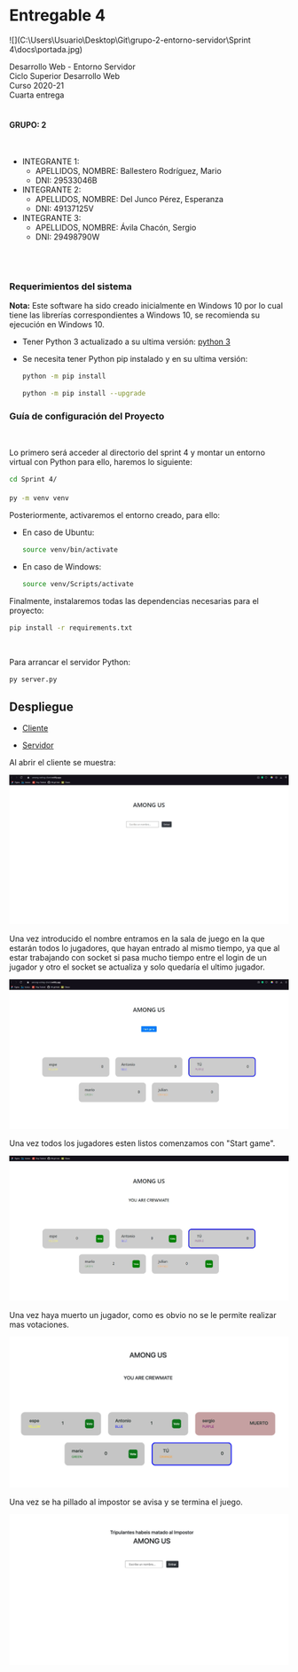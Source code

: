 # Entregable 4

![](C:\Users\Usuario\Desktop\Git\grupo-2-entorno-servidor\Sprint 4\docs\portada.jpg)



Desarrollo Web - Entorno Servidor <br>
Ciclo Superior Desarrollo Web <br>
Curso 2020-21 <br>
Cuarta entrega <br>
<br>

#### GRUPO: 2  
<br>

- INTEGRANTE 1:  
    - APELLIDOS, NOMBRE: Ballestero Rodríguez, Mario  
    - DNI: 29533046B  
- INTEGRANTE 2:  
    - APELLIDOS, NOMBRE: Del Junco Pérez, Esperanza  
    - DNI: 49137125V  
- INTEGRANTE 3:  
    - APELLIDOS, NOMBRE: Ávila Chacón, Sergio  
    - DNI: 29498790W

<br>
<br>

### Requerimientos del sistema



**Nota:** Este software ha sido creado inicialmente en Windows 10 por lo cual tiene las librerías correspondientes a Windows 10, se recomienda su ejecución en Windows 10.

- Tener Python 3 actualizado a su ultima versión: [python 3](https://www.python.org/downloads/)

- Se necesita tener Python pip instalado y en su ultima versión:

  ```bash
  python -m pip install
  ```

  ```bash
  python -m pip install --upgrade
  ```

  

### Guía de configuración del Proyecto

<br>

Lo primero será acceder al directorio del sprint 4 y montar un entorno virtual con Python para ello, haremos lo siguiente:

```bash
cd Sprint 4/

py -m venv venv
```



Posteriormente, activaremos el entorno creado, para ello:

* En caso de Ubuntu:

  ```bash
  source venv/bin/activate
  ```

* En caso de Windows:

  ```bash
  source venv/Scripts/activate
  ```



Finalmente, instalaremos todas las dependencias necesarias para el proyecto:

```bash
pip install -r requirements.txt
```

<br>



Para arrancar el servidor Python:

```bash
py server.py
```





## Despliegue

*  [Cliente](https://among-us-voting-server.herokuapp.com/)

*  [Servidor](https://among-us-voting-server.herokuapp.com/)

  

  

Al abrir el cliente se muestra:

![inicio](./docs/inicial.JPG)

Una vez introducido el nombre entramos en la sala de juego en la que estarán todos lo jugadores, que hayan entrado al mismo tiempo, ya que al estar trabajando con socket si pasa mucho tiempo entre el login de un jugador y otro el socket se actualiza y solo quedaría el ultimo jugador.



![lobby](./docs/start.JPG)



Una vez todos los jugadores esten listos comenzamos con "Start game".



![play](./docs/play.JPG)

Una vez haya muerto un jugador, como es obvio no se le permite realizar mas votaciones.

![dead](./docs/muerto.png)



Una vez se ha pillado al impostor se avisa y se termina el juego.

![](./docs/fin.png)